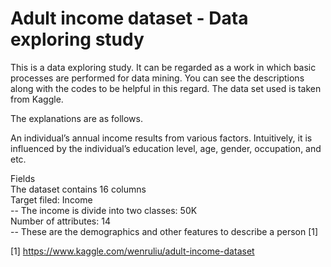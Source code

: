 # Adult income dataset - Data exploring study
This is a data exploring study. It can be regarded as a work in which basic processes are performed for data mining. 
You can see the descriptions along with the codes to be helpful in this regard. The data set used is taken from Kaggle. 
<br>

The explanations are as follows.
<br>

An individual’s annual income results from various factors. Intuitively, it is influenced by the individual’s education level, age, gender, occupation, and etc.<br>

Fields<br>
The dataset contains 16 columns <br>
Target filed: Income<br>
-- The income is divide into two classes: 50K <br>
Number of attributes: 14 <br>
-- These are the demographics and other features to describe a person [1] <br>

[1] https://www.kaggle.com/wenruliu/adult-income-dataset



 
